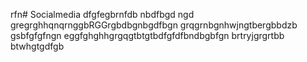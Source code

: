 rfn# Socialmedia
dfgfegbrnfdb nbdfbgd ngd
gregrghhqnqrnggbRGGrgbdbgnbgdfbgn
grqgrnbgnhwjngtbergbbdzb gsbfgfgfngn
eggfghghhgrgqgtbtgtbdfgfdfbndbgbfgn
brtryjgrgrtbb btwhgtgdfgb
